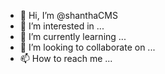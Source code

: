 - 👋 Hi, I’m @shanthaCMS
- 👀 I’m interested in ...
- 🌱 I’m currently learning ...
- 💞️ I’m looking to collaborate on ...
- 📫 How to reach me ...

<!---
shanthaCMS/shanthaCMS is a ✨ special ✨ repository because its `README.md` (this file) appears on your GitHub profile.
You can click the Preview link to take a look at your changes.
--->
